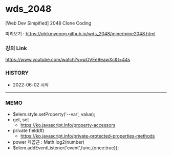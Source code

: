 # wds_2048
[Web Dev Simpified] 2048 Clone Coding

미리보기 : https://ohikmyeong.github.io/wds_2048/mine/mine2048.html

### 강의 Link
https://www.youtube.com/watch?v=wOVEe9eawXc&t=44s

### HISTORY
* 2022-06-02 시작

----------
### MEMO
* $elem.style.setProperty('--var', value);
* get, set
    * https://ko.javascript.info/property-accessors
* private field(#)
    * https://ko.javascript.info/private-protected-properties-methods
* power 제곱근 : Math.log2(number)
* $elem.addEventListener('event',func,{once:true});
